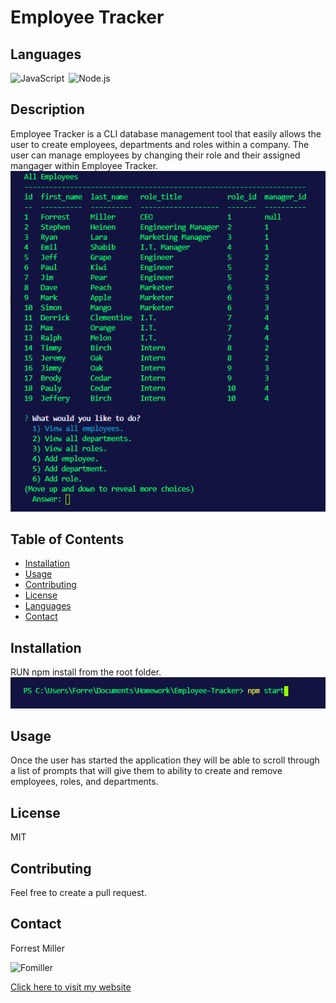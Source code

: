 
# Employee Tracker
 
## Languages
![JavaScript](https://img.shields.io/badge/language-JavaScript-orange)&ensp;![Node.js](https://img.shields.io/badge/language-Node.js-brightgreen)&ensp;
## Description
Employee Tracker is a CLI database management tool that easily allows the user to create employees, departments and roles within a company. The user can manage employees by changing their role and their assigned mangager within Employee Tracker.
![Employee Tracker](Assets/allEmployees.PNG)

## Table of Contents
* [Installation](#Installation)
* [Usage](#Usage)
* [Contributing](#Contributing)
* [License](#License)
* [Languages](#Languages)
* [Contact](#Contact)

## Installation
RUN npm install from the root folder.
![Hot Restaurant Image](Assets/npmStart.PNG)

## Usage
Once the user has started the application they will be able to scroll through a list of prompts that will give them to ability to create and remove employees, roles, and departments.

## License
MIT

## Contributing
Feel free to create a pull request.

## Contact
Forrest Miller

<img src="https://avatars1.githubusercontent.com/u/36345389?v=4" alt="Fomiller" width="150" height="150" />


[Click here to visit my website](http://www.forrestmillerdesign.com/)

